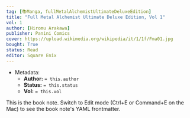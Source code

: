 ```yaml
---
tag: [📚Manga, fullMetalAlchemistUltimateDeluxeEdition]
title: "Full Metal Alchemist Ultimate Deluxe Edition, Vol 1"
vol: 1
author: [Hiromu Arakawa]
publisher: Panini Comics
cover: https://upload.wikimedia.org/wikipedia/it/1/1f/Fma01.jpg
bought: True
status: Read
editor: Square Enix
---
```



- Metadata:
	- **Author:** `= this.author`
	- **Status:** `= this.status`
	- **Vol:** `= this.vol`

This is the book note. Switch to Edit mode (Ctrl+E or Command+E on the Mac) to see the book note's YAML frontmatter.